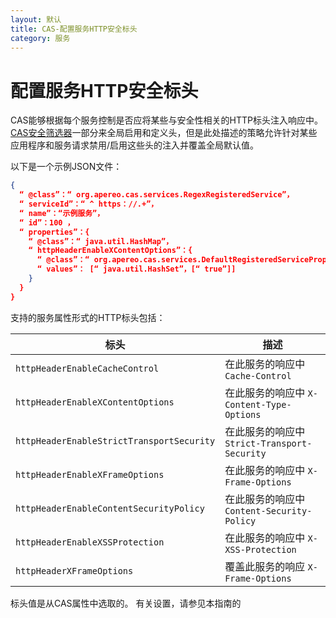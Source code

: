 ```yaml
---
layout: 默认
title: CAS-配置服务HTTP安全标头
category: 服务
---
```


# 配置服务HTTP安全标头

CAS能够根据每个服务控制是否应将某些与安全性相关的HTTP标头注入响应中。 [CAS安全筛选器](../planning/Security-Guide.html#cas-security-filter)一部分来全局启用和定义头，但是此处描述的策略允许针对某些应用程序和服务请求禁用/启用这些头的注入并覆盖全局默认值。

以下是一个示例JSON文件：

```json
{
  “ @class”：“ org.apereo.cas.services.RegexRegisteredService”，
  “ serviceId”：“ ^ https：//.+”，
  “ name”：“示例服务”，
  “ id”：100 ，
  “ properties”：{
    “ @class”：“ java.util.HashMap”，
    “ httpHeaderEnableXContentOptions”：{
      “ @class”：“ org.apereo.cas.services.DefaultRegisteredServiceProperty”，
      “ values”： [“ java.util.HashSet”，[“ true”]]
    }
  }
}
```

支持的服务属性形式的HTTP标头包括：

| 标头                                        | 描述                                   |
| ----------------------------------------- | ------------------------------------ |
| `httpHeaderEnableCacheControl`            | 在此服务的响应中 `Cache-Control`             |
| `httpHeaderEnableXContentOptions`         | 在此服务的响应中 `X-Content-Type-Options`    |
| `httpHeaderEnableStrictTransportSecurity` | 在此服务的响应中 `Strict-Transport-Security` |
| `httpHeaderEnableXFrameOptions`           | 在此服务的响应中 `X-Frame-Options`           |
| `httpHeaderEnableContentSecurityPolicy`   | 在此服务的响应中 `Content-Security-Policy`   |
| `httpHeaderEnableXSSProtection`           | 在此服务的响应中 `X-XSS-Protection`          |
| `httpHeaderXFrameOptions`                 | 覆盖此服务的响应 `X-Frame-Options`           |

标头值是从CAS属性中选取的。 有关设置，请参见本指南的 [](../configuration/Configuration-Properties.html#http-web-requests)

